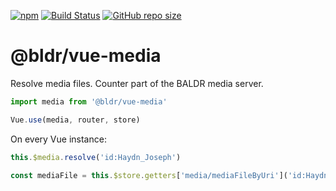[![npm](https://img.shields.io/npm/v/baldr.svg)](https://www.npmjs.com/package/baldr)
[![Build Status](https://travis-ci.org/Josef-Friedrich/baldr.svg?branch=master)](https://travis-ci.org/Josef-Friedrich/baldr)
[![GitHub repo size](https://img.shields.io/github/repo-size/Josef-Friedrich/baldr.svg)](https://github.com/Josef-Friedrich/baldr)

# @bldr/vue-media

Resolve media files. Counter part of the BALDR media server.

```js
import media from '@bldr/vue-media'

Vue.use(media, router, store)
```

On every Vue instance:

```js
this.$media.resolve('id:Haydn_Joseph')

const mediaFile = this.$store.getters['media/mediaFileByUri']('id:Haydn_Joseph')
```